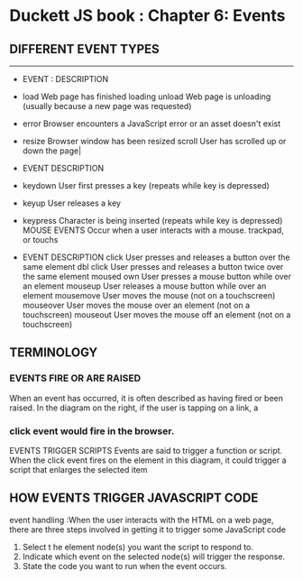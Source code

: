 # Duckett JS book : Chapter 6: Events
## DIFFERENT EVENT TYPES 
-------------------------------------------------------
* EVENT : DESCRIPTION  

*  load  Web page has finished loading 
unload Web page is unloading (usually because a new page was requested)

 * error  Browser encounters a JavaScript error or an asset doesn't exist

* resize Browser window has been resized scroll User has scrolled up or down the page|

* EVENT DESCRIPTION
* keydown User first presses a key (repeats while key is depressed)
* keyup User releases a key
* keypress Character is being inserted (repeats while key is depressed)
 MOUSE EVENTS Occur when a user interacts with a mouse. trackpad, or touchs
* EVENT DESCRIPTION
click User presses and releases a button over the same element
dbl click User presses and releases a button twice over the same element
moused own User presses a mouse button while over an element
mouseup User releases a mouse button while over an element
mousemove User moves the mouse (not on a touchscreen)
mouseover User moves the mouse over an element (not on a touchscreen)
mouseout User moves the mouse off an element (not on a touchscreen)

## TERMINOLOGY 
### EVENTS FIRE OR ARE RAISED
When an event has occurred, it is often described as having fired or
been raised. In the diagram on the right, if the user is tapping on a link, a
### click event would fire in the browser.
EVENTS TRIGGER SCRIPTS
Events are said to trigger a function or script. When the click event
fires on the element in this diagram, it could trigger a script that enlarges
the selected item
## HOW EVENTS TRIGGER JAVASCRIPT CODE 
event handling :When the user interacts with the HTML on a web page, there are three
steps involved in getting it to trigger some JavaScript code
1. Select t he element
node(s) you want the
script to respond to. 
1. Indicate which event on
the selected node(s) will
trigger the response. 
1. State the code you want
to run when the event
occurs. 

